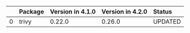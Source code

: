 <!-- markdown-link-check-disable -->

|    | Package   | Version in 4.1.0   | Version in 4.2.0   | Status   |
|---:|:----------|:-------------------|:-------------------|:---------|
|  0 | trivy     | 0.22.0             | 0.26.0             | UPDATED  |